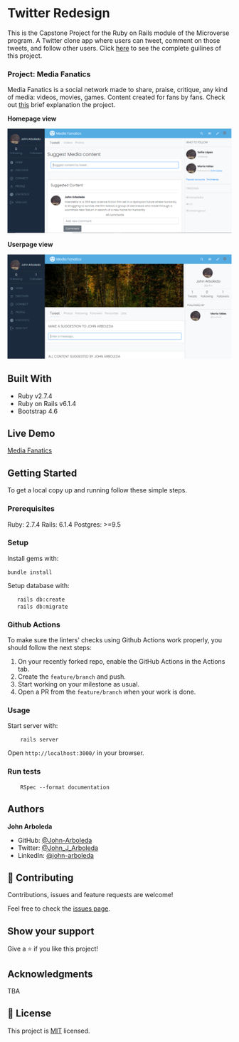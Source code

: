 # Twitter Redesign

This is the Capstone Project for the Ruby on Rails module of the Microverse program. A Twitter clone app where users can tweet, comment on those tweets, and follow other users. Click [here](https://www.notion.so/Twitter-redesign-f8a8d48453d54d1a949bb0ceab4c8718) to see the complete guilines of this project.

### Project: Media Fanatics

Media Fanatics is a social network made to share, praise, critique, any kind of media: videos, movies, games. Content created for fans by fans. Check out [this](https://www.loom.com/share/5b53fc8f6b45476d8ba3cf73eed13ba6) brief explanation the project.

**Homepage view**

![homepage](app/assets/images/home_page.PNG)

**Userpage view**

![userpage](app/assets/images/userpage.PNG)

## Built With

- Ruby v2.7.4
- Ruby on Rails v6.1.4
- Bootstrap 4.6

## Live Demo

[Media Fanatics](https://protected-shore-97885.herokuapp.com/)


## Getting Started

To get a local copy up and running follow these simple steps.

### Prerequisites

Ruby: 2.7.4
Rails: 6.1.4
Postgres: >=9.5

### Setup

Install gems with:

```
bundle install
```

Setup database with:

```
   rails db:create
   rails db:migrate
```

### Github Actions

To make sure the linters' checks using Github Actions work properly, you should follow the next steps:

1. On your recently forked repo, enable the GitHub Actions in the Actions tab.
2. Create the `feature/branch` and push.
3. Start working on your milestone as usual.
4. Open a PR from the `feature/branch` when your work is done.


### Usage

Start server with:

```
    rails server
```

Open `http://localhost:3000/` in your browser.

### Run tests

```
    RSpec --format documentation
```

## Authors

**John Arboleda**
- GitHub: [@John-Arboleda](https://github.com/John-Arboleda)
- Twitter: [@John_J_Arboleda](https://twitter.com/John_J_Arboleda)
- LinkedIn: [@john-arboleda](https://www.linkedin.com/in/john-arboleda/)

## 🤝 Contributing

Contributions, issues and feature requests are welcome!

Feel free to check the [issues page](issues/).

## Show your support

Give a ⭐️ if you like this project!

## Acknowledgments

TBA

## 📝 License

This project is [MIT](./LICENSE) licensed.


